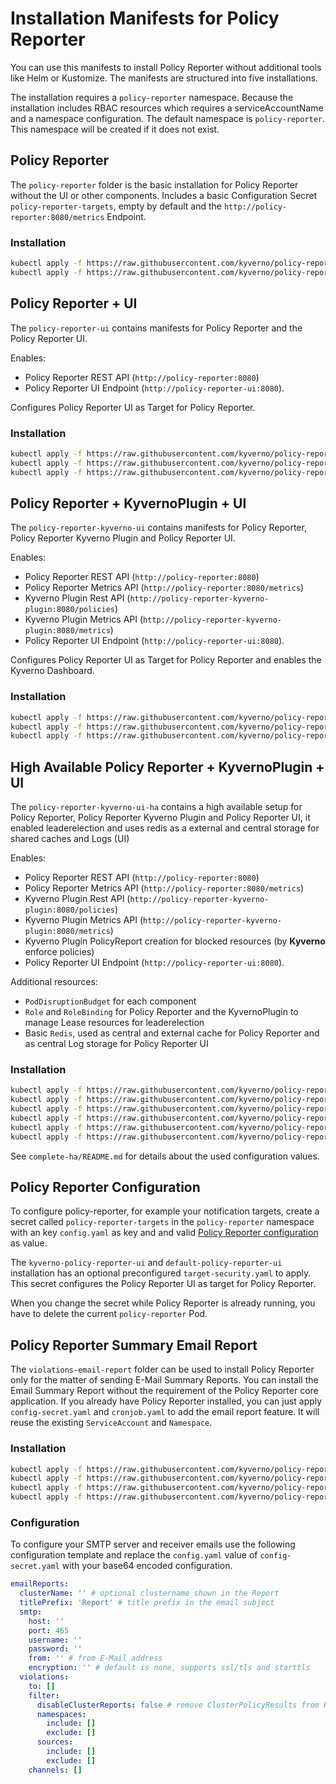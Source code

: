 # Installation Manifests for Policy Reporter

You can use this manifests to install Policy Reporter without additional tools like Helm or Kustomize. The manifests are structured into five installations.

The installation requires a `policy-reporter` namespace. Because the installation includes RBAC resources which requires a serviceAccountName and a namespace configuration. The default namespace is `policy-reporter`. This namespace will be created if it does not exist.

## Policy Reporter

The `policy-reporter` folder is the basic installation for Policy Reporter without the UI or other components. Includes a basic Configuration Secret `policy-reporter-targets`, empty by default and the `http://policy-reporter:8080/metrics` Endpoint.

### Installation

```bash
kubectl apply -f https://raw.githubusercontent.com/kyverno/policy-reporter/main/manifest/policy-reporter/namespace.yaml
kubectl apply -f https://raw.githubusercontent.com/kyverno/policy-reporter/main/manifest/policy-reporter/install.yaml
```

## Policy Reporter + UI

The `policy-reporter-ui` contains manifests for Policy Reporter and the Policy Reporter UI. 

Enables: 
* Policy Reporter REST API (`http://policy-reporter:8080`) 
* Policy Reporter UI Endpoint (`http://policy-reporter-ui:8080`). 

Configures Policy Reporter UI as Target for Policy Reporter.

### Installation

```bash
kubectl apply -f https://raw.githubusercontent.com/kyverno/policy-reporter/main/manifest/policy-reporter-ui/namespace.yaml
kubectl apply -f https://raw.githubusercontent.com/kyverno/policy-reporter/main/manifest/policy-reporter-ui/target-secret.yaml
kubectl apply -f https://raw.githubusercontent.com/kyverno/policy-reporter/main/manifest/policy-reporter-ui/install.yaml
```

## Policy Reporter + KyvernoPlugin + UI

The `policy-reporter-kyverno-ui` contains manifests for Policy Reporter, Policy Reporter Kyverno Plugin and Policy Reporter UI. 

Enables:
* Policy Reporter REST API (`http://policy-reporter:8080`)
* Policy Reporter Metrics API (`http://policy-reporter:8080/metrics`)
* Kyverno Plugin Rest API (`http://policy-reporter-kyverno-plugin:8080/policies`)
* Kyverno Plugin Metrics API (`http://policy-reporter-kyverno-plugin:8080/metrics`) 
* Policy Reporter UI Endpoint (`http://policy-reporter-ui:8080`). 

Configures Policy Reporter UI as Target for Policy Reporter and enables the Kyverno Dashboard.

### Installation

```bash
kubectl apply -f https://raw.githubusercontent.com/kyverno/policy-reporter/main/manifest/policy-reporter-kyverno-ui/namespace.yaml
kubectl apply -f https://raw.githubusercontent.com/kyverno/policy-reporter/main/manifest/policy-reporter-kyverno-ui/target-secret.yaml
kubectl apply -f https://raw.githubusercontent.com/kyverno/policy-reporter/main/manifest/policy-reporter-kyverno-ui/install.yaml
```

## High Available Policy Reporter + KyvernoPlugin + UI

The `policy-reporter-kyverno-ui-ha` contains a high available setup for Policy Reporter, Policy Reporter Kyverno Plugin and Policy Reporter UI, it enabled leaderelection and uses redis as a external and central storage for shared caches and Logs (UI)

Enables:
* Policy Reporter REST API (`http://policy-reporter:8080`)
* Policy Reporter Metrics API (`http://policy-reporter:8080/metrics`)
* Kyverno Plugin Rest API (`http://policy-reporter-kyverno-plugin:8080/policies`)
* Kyverno Plugin Metrics API (`http://policy-reporter-kyverno-plugin:8080/metrics`) 
* Kyverno Plugin PolicyReport creation for blocked resources (by __Kyverno__ enforce policies)
* Policy Reporter UI Endpoint (`http://policy-reporter-ui:8080`).

Additional resources:
* `PodDisruptionBudget` for each component
* `Role` and `RoleBinding` for Policy Reporter and the KyvernoPlugin to manage Lease resources for leaderelection
* Basic `Redis`, used as central and external cache for Policy Reporter and as central Log storage for Policy Reporter UI

### Installation

```bash
kubectl apply -f https://raw.githubusercontent.com/kyverno/policy-reporter/main/manifest/policy-reporter-kyverno-ui-ha/namespace.yaml
kubectl apply -f https://raw.githubusercontent.com/kyverno/policy-reporter/main/manifest/policy-reporter-kyverno-ui-ha/config-core.yaml
kubectl apply -f https://raw.githubusercontent.com/kyverno/policy-reporter/main/manifest/policy-reporter-kyverno-ui-ha/config-ui.yaml
kubectl apply -f https://raw.githubusercontent.com/kyverno/policy-reporter/main/manifest/policy-reporter-kyverno-ui-ha/config-kyverno-plugin.yaml
kubectl apply -f https://raw.githubusercontent.com/kyverno/policy-reporter/main/manifest/policy-reporter-kyverno-ui-ha/redis.yaml
kubectl apply -f https://raw.githubusercontent.com/kyverno/policy-reporter/main/manifest/policy-reporter-kyverno-ui-ha/install.yaml
```

See `complete-ha/README.md` for details about the used configuration values.

## Policy Reporter Configuration

To configure policy-reporter, for example your notification targets, create a secret called `policy-reporter-targets` in the `policy-reporter` namespace with an key `config.yaml` as key and and valid [Policy Reporter configuration](https://kyverno.github.io/policy-reporter/core/config-reference) as value.

The `kyverno-policy-reporter-ui` and `default-policy-reporter-ui` installation has an optional preconfigured `target-security.yaml` to apply. This secret configures the Policy Reporter UI as target for Policy Reporter.

When you change the secret while Policy Reporter is already running, you have to delete the current `policy-reporter` Pod.

## Policy Reporter Summary Email Report

The `violations-email-report` folder can be used to install Policy Reporter only for the matter of sending E-Mail Summary Reports. You can install the Email Summary Report without the requirement of the Policy Reporter core application. If you already have Policy Reporter installed, you can just apply `config-secret.yaml` and `cronjob.yaml` to add the email report feature. It will reuse the existing `ServiceAccount` and `Namespace`.

### Installation

```bash
kubectl apply -f https://raw.githubusercontent.com/kyverno/policy-reporter/main/manifest/violations-email-report/namespace.yaml
kubectl apply -f https://raw.githubusercontent.com/kyverno/policy-reporter/main/manifest/violations-email-report/config-secret.yaml
kubectl apply -f https://raw.githubusercontent.com/kyverno/policy-reporter/main/manifest/violations-email-report/serviceaccount.yaml
kubectl apply -f https://raw.githubusercontent.com/kyverno/policy-reporter/main/manifest/violations-email-report/cronjob.yaml
```

### Configuration

To configure your SMTP server and receiver emails use the following configuration template and replace the `config.yaml` value of `config-secret.yaml` with your base64 encoded configuration.

```yaml
emailReports:
  clusterName: '' # optional clustername shown in the Report
  titlePrefix: 'Report' # title prefix in the email subject
  smtp:
    host: ''
    port: 465
    username: ''
    password: ''
    from: '' # from E-Mail address
    encryption: '' # default is none, supports ssl/tls and starttls
  violations:
    to: []
    filter:
      disableClusterReports: false # remove ClusterPolicyResults from Reports
      namespaces:
        include: []
        exclude: []
      sources:
        include: []
        exclude: []
    channels: []
```
